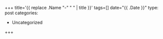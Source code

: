 +++
title='{{ replace .Name "-" " " | title }}'
tags=[]
date="{{ .Date }}"
type: post
categories:
  - Uncategorized

+++
